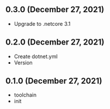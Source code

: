 ## 0.3.0 (December 27, 2021)
  - Upgrade to .netcore 3.1

## 0.2.0 (December 27, 2021)
  - Create dotnet.yml
  - Version

## 0.1.0 (December 27, 2021)
  - toolchain
  - init

